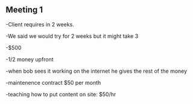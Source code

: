 
## Meeting 1

-Client requires in 2 weeks. 

 -We said we would try for 2 weeks but it might take 3
 
-$500

-1/2 money upfront

-when bob sees it working on the internet he gives the rest of the money

-maintenence contract $50 per month

-teaching how to put content on site: $50/hr
